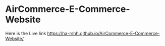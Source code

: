# AirCommerce-E-Commerce-Website
Here is the Live link
https://ha-rshh.github.io/AirCommerce-E-Commerce-Website/

